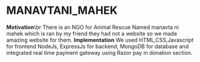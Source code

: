 # MANAVTANI_MAHEK
**Motivation**\br
There is an NGO for Animal Rescue Named manavta ni mahek which is ran by my friend they had not a website so we made amazing website for them.
**Implementation**
We used HTML,CSS,Javascript for frontend NodeJs, ExpressJs for backend, MongoDB for database and integrated real time payment gateway using Razor pay in donation section.
